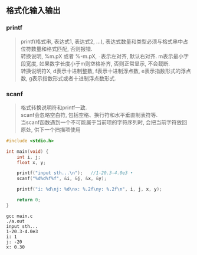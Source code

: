 ## 格式化输入输出

### printf

> printf(格式串, 表达式1, 表达式2, ...), 表达式数量和类型必须与格式串中占位符数量和格式匹配, 否则报错.  
> 转换说明, %m.pX 或者 %-m.pX, `-`表示左对齐, 默认右对齐. m表示最小字段宽度, 如果数字长度小于m则空格补齐, 否则正常显示, 不会截断.  
> 转换说明符X, d表示十进制整数, f表示十进制浮点数, e表示指数形式的浮点数, g表示指数形式或者十进制浮点数形式.  

### scanf

> 格式转换说明符和printf一致.  
> scanf会忽略空白符, 包括空格、换行符和水平垂直制表符等.  
> 当scanf函数遇到一个不可能属于当前项的字符序列时, 会把当前字符放回原处, 供下一个扫描项使用  

```c
#include <stdio.h>

int main(void) {
    int i, j;
    float x, y;

    printf("input sth...\n");   //1-20.3-4.0e3 •
    scanf("%d%d%f%f", &i, &j, &x, &y);

    printf("i: %d\nj: %d\nx: %.2f\ny: %.2f\n", i, j, x, y);

    return 0;
}
```
```shell
gcc main.c
./a.out
input sth...
1-20.3-4.0e3
i: 1
j: -20
x: 0.30
```


